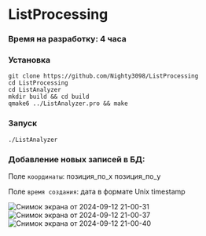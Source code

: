 # ListProcessing
### Время на разработку: 4 часа

### Установка

```
git clone https://github.com/Nighty3098/ListProcessing
cd ListProcessing
cd ListAnalyzer
mkdir build && cd build
qmake6 ../ListAnalyzer.pro && make
```

### Запуск

```
./ListAnalyzer
```

### Добавление новых записей в БД:

Поле `координаты`: позиция_по_x позиция_по_y

Поле `время создания`: дата в формате Unix timestamp

![Снимок экрана от 2024-09-12 21-00-31](https://github.com/user-attachments/assets/4b88722e-4e1b-4080-baa7-ce8af77e8bd6)
![Снимок экрана от 2024-09-12 21-00-37](https://github.com/user-attachments/assets/df4ec577-ba94-4b84-8390-2153b7d63a5d)
![Снимок экрана от 2024-09-12 21-00-40](https://github.com/user-attachments/assets/4207fdfb-4c12-4c25-95c7-ec4bcee46769)
